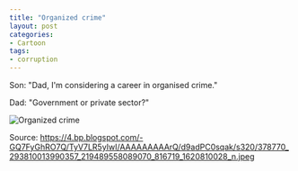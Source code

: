 ```yaml
---
title: "Organized crime"
layout: post
categories:
- Cartoon
tags:
- corruption
---
```


Son: "Dad, I'm considering a career in organised crime." 

Dad: "Government or private sector?"

![Organized crime](https://4.bp.blogspot.com/-GQ7FyGhRO7Q/TyV7LR5yIwI/AAAAAAAAArQ/d9adPC0sqak/s320/378770_293810013990357_219489558089070_816719_1620810028_n.jpeg)

Source: https://4.bp.blogspot.com/-GQ7FyGhRO7Q/TyV7LR5yIwI/AAAAAAAAArQ/d9adPC0sqak/s320/378770_293810013990357_219489558089070_816719_1620810028_n.jpeg
